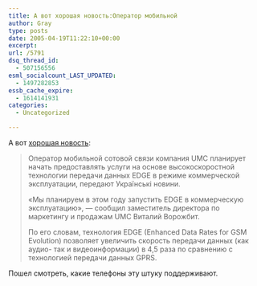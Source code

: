 ```yaml
---
title: А вот хорошая новость:Оператор мобильной
author: Gray
type: posts
date: 2005-04-19T11:22:10+00:00
excerpt:
url: /5791
dsq_thread_id:
  - 507156556
esml_socialcount_LAST_UPDATED:
  - 1497282853
essb_cache_expire:
  - 1614141931
categories:
  - Uncategorized

---
```








А вот <a href="http://www.korrespondent.net/main/119634" target="_blank">хорошая новость</a>:

> Оператор мобильной сотовой связи компания UMC планирует начать предоставлять услуги на основе высокоскоростной технологии передачи данных EDGE в режиме коммерческой эксплуатации, передают Українські новини.
> 
> &#171;Мы планируем в этом году запустить EDGE в коммерческую эксплуатацию&#187;, &#8212; сообщил заместитель директора по маркетингу и продажам UMC Виталий Ворожбит.
> 
> По его словам, технология EDGE (Enhanced Data Rates for GSM Evolution) позволяет увеличить скорость передачи данных (как аудио- так и видеоинформации) в 4,5 раза по сравнению с технологией передачи данных GPRS.

Пошел смотреть, какие телефоны эту штуку поддерживают.